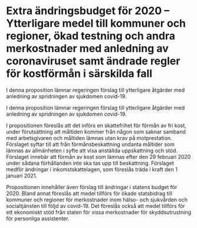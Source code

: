 # Extra ändringsbudget för 2020 – Ytterligare medel till kommuner och regioner, ökad testning och andra merkostnader med anledning av coronaviruset samt ändrade regler för kostförmån i särskilda fall

I denna proposition lämnar regeringen förslag till ytterligare åtgärder med anledning av spridningen av sjukdomen covid-19.

I denna proposition lämnar regeringen förslag till ytterligare åtgärder med anledning av spridningen av sjukdomen covid-19.

I propositionen föreslås att det införs en skattefrihet för förmån av fri
kost, under förutsättning att måltiden kommer från någon som saknar samband med arbetsgivaren och måltiden lämnas utan krav på motprestation. Förslaget syftar till att från förmånsbeskattning undanta måltider som lämnas av allmänheten i syfte att visa anställda uppskattning och stöd. Förslaget innebär att förmån av kost som lämnas efter den 29 februari 2020 under sådana förhållanden inte ska tas upp till beskattning. Förslaget medför ändringar i inkomstskattelagen, som föreslås träda i kraft den 1 januari 2021.

Propositionen innehåller även förslag till ändringar i statens budget för
2020. Bland annat föreslås att medel tillförs för ökade statsbidrag till
kommuner och regioner för merkostnader inom hälso- och sjukvården och socialtjänsten till följd av covid-19. Det föreslås också att medel tillförs för ett ekonomiskt stöd från staten för vissa merkostnader för skyddsutrustning för personliga assistenter.
